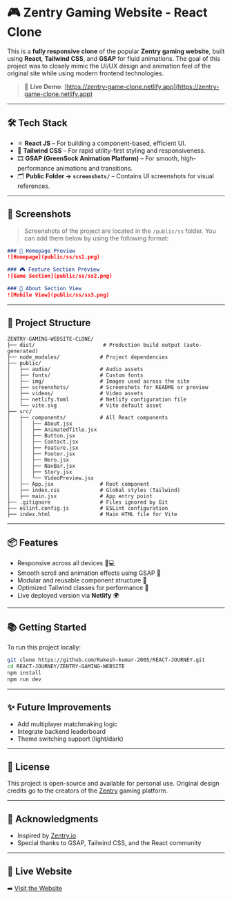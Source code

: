 # 🎮 Zentry Gaming Website - React Clone

This is a **fully responsive clone** of the popular **Zentry gaming website**, built using **React**, **Tailwind CSS**, and **GSAP** for fluid animations. The goal of this project was to closely mimic the UI/UX design and animation feel of the original site while using modern frontend technologies.

> 🚀 **Live Demo**: [https://zentry-game-clone.netlify.app](https://zentry-game-clone.netlify.app)

---

## 🛠️ Tech Stack

* ⚛️ **React JS** – For building a component-based, efficient UI.
* 🎨 **Tailwind CSS** – For rapid utility-first styling and responsiveness.
* 🎞️ **GSAP (GreenSock Animation Platform)** – For smooth, high-performance animations and transitions.
* 🗂️ **Public Folder → `screenshots/`** – Contains UI screenshots for visual references.

---

## 📸 Screenshots

> Screenshots of the project are located in the `/public/ss` folder.
> You can add them below by using the following format:

```markdown
### 🗼️ Homepage Preview
![Homepage](public/ss/ss1.png)

### 🎮 Feature Section Preview
![Game Section](public/ss/ss2.png)

### 📱 About Section View
![Mobile View](public/ss/ss3.png)
```

---

## 📁 Project Structure

```
ZENTRY-GAMING-WEBSITE-CLONE/
├── dist/                      # Production build output (auto-generated)
├── node_modules/             # Project dependencies
├── public/
│   ├── audio/                # Audio assets
│   ├── fonts/                # Custom fonts
│   ├── img/                  # Images used across the site
│   ├── screenshots/          # Screenshots for README or preview
│   ├── videos/               # Video assets
│   ├── netlify.toml          # Netlify configuration file
│   └── vite.svg              # Vite default asset
├── src/
│   ├── components/           # All React components
│   │   ├── About.jsx
│   │   ├── AnimatedTitle.jsx
│   │   ├── Button.jsx
│   │   ├── Contact.jsx
│   │   ├── Feature.jsx
│   │   ├── Footer.jsx
│   │   ├── Hero.jsx
│   │   ├── NavBar.jsx
│   │   ├── Story.jsx
│   │   └── VideoPreview.jsx
│   ├── App.jsx               # Root component
│   ├── index.css             # Global styles (Tailwind)
│   ├── main.jsx              # App entry point
├── .gitignore                # Files ignored by Git
├── eslint.config.js          # ESLint configuration
├── index.html                # Main HTML file for Vite

```

---

## 📦 Features

* Responsive across all devices 📱💻
* Smooth scroll and animation effects using GSAP 🔀
* Modular and reusable component structure 🧩
* Optimized Tailwind classes for performance 💨
* Live deployed version via **Netlify** 🌍

---

## 📚 Getting Started

To run this project locally:

```bash
git clone https://github.com/Rakesh-kumar-2005/REACT-JOURNEY.git
cd REACT-JOURNEY/ZENTRY-GAMING-WEBSITE
npm install
npm run dev
```

---

## ✨ Future Improvements

* Add multiplayer matchmaking logic
* Integrate backend leaderboard
* Theme switching support (light/dark)

---

## 📌 License

This project is open-source and available for personal use. Original design credits go to the creators of the [Zentry](https://zentry.io) gaming platform.

---

## 🙌 Acknowledgments

* Inspired by [Zentry.io](https://zentry.io)
* Special thanks to GSAP, Tailwind CSS, and the React community

---

## 🔗 Live Website

➡️ [Visit the Website](https://zentry-game-clone.netlify.app)
